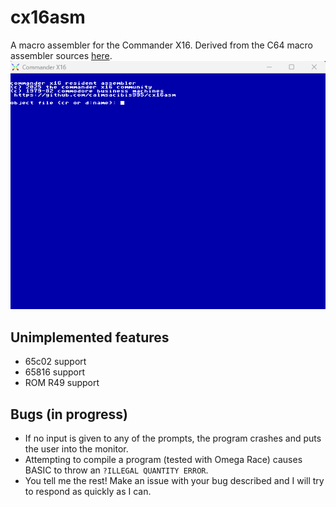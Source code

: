 # cx16asm
A macro assembler for the Commander X16. Derived from the C64 macro assembler sources [here](https://github.com/mist64/cbmsrc/tree/master/ASSEMBLER_C64_REC).
![image](https://github.com/calmsacibis995/cx16asm/blob/main/pics/cx16asm.png)

## Unimplemented features
 * 65c02 support
 * 65816 support
 * ROM R49 support

## Bugs (in progress)
 * If no input is given to any of the prompts, the program crashes and puts the user into the monitor.
 * Attempting to compile a program (tested with Omega Race) causes BASIC to throw an `?ILLEGAL QUANTITY ERROR`.
 * You tell me the rest! Make an issue with your bug described and I will try to respond as quickly as I can.
